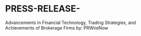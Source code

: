# PRESS-RELEASE-
Advancements in Financial Technology, Trading Strategies, and Achievements of Brokerage Firms by: PRWireNow
